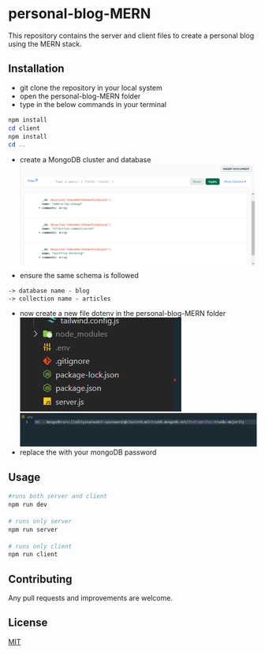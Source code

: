 # personal-blog-MERN

This repository contains the server and client files to create a personal blog using the MERN stack.

## Installation

- git clone the repository in your local system
- open the personal-blog-MERN folder
- type in the below commands in your terminal
```powershell
npm install
cd client
npm install
cd ..
```
- create a MongoDB cluster and database
![mongo1.png](/assets/mongo1.png)
- ensure the same schema is followed

```
-> database name - blog
-> collection name - articles
```

- now create a new file dotenv in the personal-blog-MERN folder
![dotenv.png](/assets/dotenv.png)
![dotenv1.png](/assets/dotenv1.png)
- replace the <password> with your mongoDB password


## Usage

```powershell
#runs both server and client
npm run dev

# runs only server
npm run server

# runs only client
npm run client

```

## Contributing

Any pull requests and improvements are welcome.

## License

[MIT](https://choosealicense.com/licenses/mit/)
